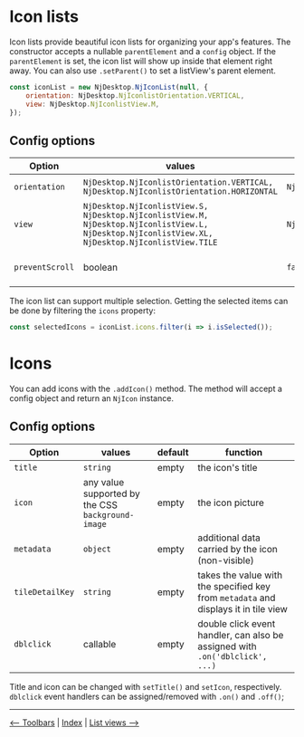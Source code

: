 # Icon lists

Icon lists provide beautiful icon lists for organizing your app's features. The constructor accepts a nullable `parentElement` and a `config` object. If the `parentElement` is set, the icon list will show up inside that element right away. You can also use `.setParent()` to set a listView's parent element.

```javascript
const iconList = new NjDesktop.NjIconList(null, {
    orientation: NjDesktop.NjIconlistOrientation.VERTICAL,
    view: NjDesktop.NjIconlistView.M,
});
```

## Config options

| Option | values | default | function |
| ------ | ------ | --- |-------- |
| `orientation` | `NjDesktop.NjIconlistOrientation.VERTICAL, NjDesktop.NjIconlistOrientation.HORIZONTAL` | `NjDesktop.NjIconlistOrientation.VERTICAL` | the alignment of the icons |
| `view` | `NjDesktop.NjIconlistView.S, NjDesktop.NjIconlistView.M, NjDesktop.NjIconlistView.L, NjDesktop.NjIconlistView.XL, NjDesktop.NjIconlistView.TILE` | `NjDesktop.NjIconlistView.M` | icon size/arrangement
| `preventScroll` | boolean | `false` | shows icons that  fit in the view only

The icon list can support multiple selection. Getting the selected items can be done by filtering the `icons` property:

```javascript
const selectedIcons = iconList.icons.filter(i => i.isSelected());
```

# Icons

You can add icons with the `.addIcon()` method. The method will accept a config object and return an `NjIcon` instance.

## Config options

| Option | values | default | function |
| ------ | ------ | --- |-------- |
| `title`| `string` | empty | the icon's title|
| `icon` | any value supported by the CSS `background-image` | empty | the icon picture |
| `metadata` | `object` | empty | additional data carried by the icon (non-visible) |
| `tileDetailKey` | `string` | empty | takes the value with the specified key from `metadata` and displays it in tile view |
| `dblclick` | callable | empty | double click event handler, can also be assigned with `.on('dblclick', ...)` |

Title and icon can be changed with `setTitle()` and `setIcon`, respectively.
`dblclick` event handlers can be assigned/removed with `.on()` and `.off()`;

---
[<-- Toolbars](./toolbars.md) |
[Index](./index.md) |
[List views -->](./listviews.md)